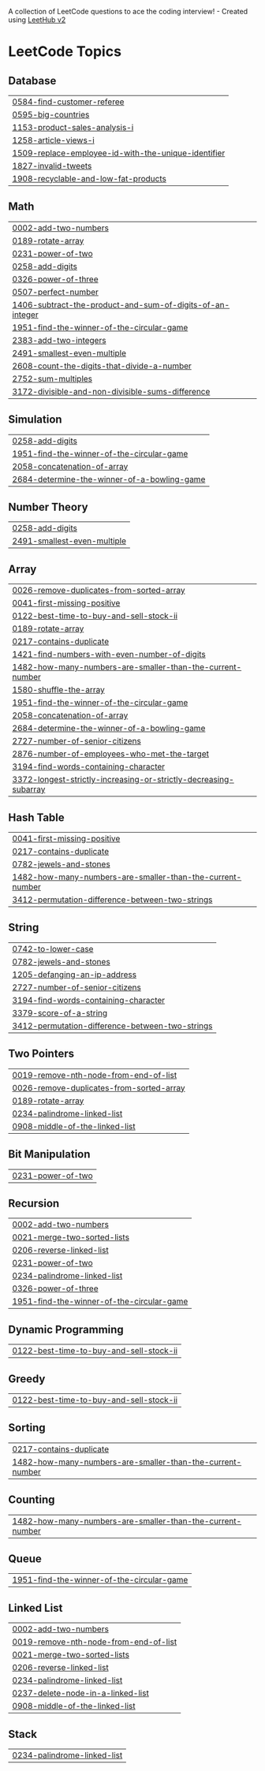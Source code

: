 A collection of LeetCode questions to ace the coding interview! - Created using [LeetHub v2](https://github.com/arunbhardwaj/LeetHub-2.0)
<!---LeetCode Topics Start-->
# LeetCode Topics
## Database
|  |
| ------- |
| [0584-find-customer-referee](https://github.com/ravi-ck13/Leetcode/tree/master/0584-find-customer-referee) |
| [0595-big-countries](https://github.com/ravi-ck13/Leetcode/tree/master/0595-big-countries) |
| [1153-product-sales-analysis-i](https://github.com/ravi-ck13/Leetcode/tree/master/1153-product-sales-analysis-i) |
| [1258-article-views-i](https://github.com/ravi-ck13/Leetcode/tree/master/1258-article-views-i) |
| [1509-replace-employee-id-with-the-unique-identifier](https://github.com/ravi-ck13/Leetcode/tree/master/1509-replace-employee-id-with-the-unique-identifier) |
| [1827-invalid-tweets](https://github.com/ravi-ck13/Leetcode/tree/master/1827-invalid-tweets) |
| [1908-recyclable-and-low-fat-products](https://github.com/ravi-ck13/Leetcode/tree/master/1908-recyclable-and-low-fat-products) |
## Math
|  |
| ------- |
| [0002-add-two-numbers](https://github.com/ravi-ck13/Leetcode/tree/master/0002-add-two-numbers) |
| [0189-rotate-array](https://github.com/ravi-ck13/Leetcode/tree/master/0189-rotate-array) |
| [0231-power-of-two](https://github.com/ravi-ck13/Leetcode/tree/master/0231-power-of-two) |
| [0258-add-digits](https://github.com/ravi-ck13/Leetcode/tree/master/0258-add-digits) |
| [0326-power-of-three](https://github.com/ravi-ck13/Leetcode/tree/master/0326-power-of-three) |
| [0507-perfect-number](https://github.com/ravi-ck13/Leetcode/tree/master/0507-perfect-number) |
| [1406-subtract-the-product-and-sum-of-digits-of-an-integer](https://github.com/ravi-ck13/Leetcode/tree/master/1406-subtract-the-product-and-sum-of-digits-of-an-integer) |
| [1951-find-the-winner-of-the-circular-game](https://github.com/ravi-ck13/Leetcode/tree/master/1951-find-the-winner-of-the-circular-game) |
| [2383-add-two-integers](https://github.com/ravi-ck13/Leetcode/tree/master/2383-add-two-integers) |
| [2491-smallest-even-multiple](https://github.com/ravi-ck13/Leetcode/tree/master/2491-smallest-even-multiple) |
| [2608-count-the-digits-that-divide-a-number](https://github.com/ravi-ck13/Leetcode/tree/master/2608-count-the-digits-that-divide-a-number) |
| [2752-sum-multiples](https://github.com/ravi-ck13/Leetcode/tree/master/2752-sum-multiples) |
| [3172-divisible-and-non-divisible-sums-difference](https://github.com/ravi-ck13/Leetcode/tree/master/3172-divisible-and-non-divisible-sums-difference) |
## Simulation
|  |
| ------- |
| [0258-add-digits](https://github.com/ravi-ck13/Leetcode/tree/master/0258-add-digits) |
| [1951-find-the-winner-of-the-circular-game](https://github.com/ravi-ck13/Leetcode/tree/master/1951-find-the-winner-of-the-circular-game) |
| [2058-concatenation-of-array](https://github.com/ravi-ck13/Leetcode/tree/master/2058-concatenation-of-array) |
| [2684-determine-the-winner-of-a-bowling-game](https://github.com/ravi-ck13/Leetcode/tree/master/2684-determine-the-winner-of-a-bowling-game) |
## Number Theory
|  |
| ------- |
| [0258-add-digits](https://github.com/ravi-ck13/Leetcode/tree/master/0258-add-digits) |
| [2491-smallest-even-multiple](https://github.com/ravi-ck13/Leetcode/tree/master/2491-smallest-even-multiple) |
## Array
|  |
| ------- |
| [0026-remove-duplicates-from-sorted-array](https://github.com/ravi-ck13/Leetcode/tree/master/0026-remove-duplicates-from-sorted-array) |
| [0041-first-missing-positive](https://github.com/ravi-ck13/Leetcode/tree/master/0041-first-missing-positive) |
| [0122-best-time-to-buy-and-sell-stock-ii](https://github.com/ravi-ck13/Leetcode/tree/master/0122-best-time-to-buy-and-sell-stock-ii) |
| [0189-rotate-array](https://github.com/ravi-ck13/Leetcode/tree/master/0189-rotate-array) |
| [0217-contains-duplicate](https://github.com/ravi-ck13/Leetcode/tree/master/0217-contains-duplicate) |
| [1421-find-numbers-with-even-number-of-digits](https://github.com/ravi-ck13/Leetcode/tree/master/1421-find-numbers-with-even-number-of-digits) |
| [1482-how-many-numbers-are-smaller-than-the-current-number](https://github.com/ravi-ck13/Leetcode/tree/master/1482-how-many-numbers-are-smaller-than-the-current-number) |
| [1580-shuffle-the-array](https://github.com/ravi-ck13/Leetcode/tree/master/1580-shuffle-the-array) |
| [1951-find-the-winner-of-the-circular-game](https://github.com/ravi-ck13/Leetcode/tree/master/1951-find-the-winner-of-the-circular-game) |
| [2058-concatenation-of-array](https://github.com/ravi-ck13/Leetcode/tree/master/2058-concatenation-of-array) |
| [2684-determine-the-winner-of-a-bowling-game](https://github.com/ravi-ck13/Leetcode/tree/master/2684-determine-the-winner-of-a-bowling-game) |
| [2727-number-of-senior-citizens](https://github.com/ravi-ck13/Leetcode/tree/master/2727-number-of-senior-citizens) |
| [2876-number-of-employees-who-met-the-target](https://github.com/ravi-ck13/Leetcode/tree/master/2876-number-of-employees-who-met-the-target) |
| [3194-find-words-containing-character](https://github.com/ravi-ck13/Leetcode/tree/master/3194-find-words-containing-character) |
| [3372-longest-strictly-increasing-or-strictly-decreasing-subarray](https://github.com/ravi-ck13/Leetcode/tree/master/3372-longest-strictly-increasing-or-strictly-decreasing-subarray) |
## Hash Table
|  |
| ------- |
| [0041-first-missing-positive](https://github.com/ravi-ck13/Leetcode/tree/master/0041-first-missing-positive) |
| [0217-contains-duplicate](https://github.com/ravi-ck13/Leetcode/tree/master/0217-contains-duplicate) |
| [0782-jewels-and-stones](https://github.com/ravi-ck13/Leetcode/tree/master/0782-jewels-and-stones) |
| [1482-how-many-numbers-are-smaller-than-the-current-number](https://github.com/ravi-ck13/Leetcode/tree/master/1482-how-many-numbers-are-smaller-than-the-current-number) |
| [3412-permutation-difference-between-two-strings](https://github.com/ravi-ck13/Leetcode/tree/master/3412-permutation-difference-between-two-strings) |
## String
|  |
| ------- |
| [0742-to-lower-case](https://github.com/ravi-ck13/Leetcode/tree/master/0742-to-lower-case) |
| [0782-jewels-and-stones](https://github.com/ravi-ck13/Leetcode/tree/master/0782-jewels-and-stones) |
| [1205-defanging-an-ip-address](https://github.com/ravi-ck13/Leetcode/tree/master/1205-defanging-an-ip-address) |
| [2727-number-of-senior-citizens](https://github.com/ravi-ck13/Leetcode/tree/master/2727-number-of-senior-citizens) |
| [3194-find-words-containing-character](https://github.com/ravi-ck13/Leetcode/tree/master/3194-find-words-containing-character) |
| [3379-score-of-a-string](https://github.com/ravi-ck13/Leetcode/tree/master/3379-score-of-a-string) |
| [3412-permutation-difference-between-two-strings](https://github.com/ravi-ck13/Leetcode/tree/master/3412-permutation-difference-between-two-strings) |
## Two Pointers
|  |
| ------- |
| [0019-remove-nth-node-from-end-of-list](https://github.com/ravi-ck13/Leetcode/tree/master/0019-remove-nth-node-from-end-of-list) |
| [0026-remove-duplicates-from-sorted-array](https://github.com/ravi-ck13/Leetcode/tree/master/0026-remove-duplicates-from-sorted-array) |
| [0189-rotate-array](https://github.com/ravi-ck13/Leetcode/tree/master/0189-rotate-array) |
| [0234-palindrome-linked-list](https://github.com/ravi-ck13/Leetcode/tree/master/0234-palindrome-linked-list) |
| [0908-middle-of-the-linked-list](https://github.com/ravi-ck13/Leetcode/tree/master/0908-middle-of-the-linked-list) |
## Bit Manipulation
|  |
| ------- |
| [0231-power-of-two](https://github.com/ravi-ck13/Leetcode/tree/master/0231-power-of-two) |
## Recursion
|  |
| ------- |
| [0002-add-two-numbers](https://github.com/ravi-ck13/Leetcode/tree/master/0002-add-two-numbers) |
| [0021-merge-two-sorted-lists](https://github.com/ravi-ck13/Leetcode/tree/master/0021-merge-two-sorted-lists) |
| [0206-reverse-linked-list](https://github.com/ravi-ck13/Leetcode/tree/master/0206-reverse-linked-list) |
| [0231-power-of-two](https://github.com/ravi-ck13/Leetcode/tree/master/0231-power-of-two) |
| [0234-palindrome-linked-list](https://github.com/ravi-ck13/Leetcode/tree/master/0234-palindrome-linked-list) |
| [0326-power-of-three](https://github.com/ravi-ck13/Leetcode/tree/master/0326-power-of-three) |
| [1951-find-the-winner-of-the-circular-game](https://github.com/ravi-ck13/Leetcode/tree/master/1951-find-the-winner-of-the-circular-game) |
## Dynamic Programming
|  |
| ------- |
| [0122-best-time-to-buy-and-sell-stock-ii](https://github.com/ravi-ck13/Leetcode/tree/master/0122-best-time-to-buy-and-sell-stock-ii) |
## Greedy
|  |
| ------- |
| [0122-best-time-to-buy-and-sell-stock-ii](https://github.com/ravi-ck13/Leetcode/tree/master/0122-best-time-to-buy-and-sell-stock-ii) |
## Sorting
|  |
| ------- |
| [0217-contains-duplicate](https://github.com/ravi-ck13/Leetcode/tree/master/0217-contains-duplicate) |
| [1482-how-many-numbers-are-smaller-than-the-current-number](https://github.com/ravi-ck13/Leetcode/tree/master/1482-how-many-numbers-are-smaller-than-the-current-number) |
## Counting
|  |
| ------- |
| [1482-how-many-numbers-are-smaller-than-the-current-number](https://github.com/ravi-ck13/Leetcode/tree/master/1482-how-many-numbers-are-smaller-than-the-current-number) |
## Queue
|  |
| ------- |
| [1951-find-the-winner-of-the-circular-game](https://github.com/ravi-ck13/Leetcode/tree/master/1951-find-the-winner-of-the-circular-game) |
## Linked List
|  |
| ------- |
| [0002-add-two-numbers](https://github.com/ravi-ck13/Leetcode/tree/master/0002-add-two-numbers) |
| [0019-remove-nth-node-from-end-of-list](https://github.com/ravi-ck13/Leetcode/tree/master/0019-remove-nth-node-from-end-of-list) |
| [0021-merge-two-sorted-lists](https://github.com/ravi-ck13/Leetcode/tree/master/0021-merge-two-sorted-lists) |
| [0206-reverse-linked-list](https://github.com/ravi-ck13/Leetcode/tree/master/0206-reverse-linked-list) |
| [0234-palindrome-linked-list](https://github.com/ravi-ck13/Leetcode/tree/master/0234-palindrome-linked-list) |
| [0237-delete-node-in-a-linked-list](https://github.com/ravi-ck13/Leetcode/tree/master/0237-delete-node-in-a-linked-list) |
| [0908-middle-of-the-linked-list](https://github.com/ravi-ck13/Leetcode/tree/master/0908-middle-of-the-linked-list) |
## Stack
|  |
| ------- |
| [0234-palindrome-linked-list](https://github.com/ravi-ck13/Leetcode/tree/master/0234-palindrome-linked-list) |
<!---LeetCode Topics End-->
